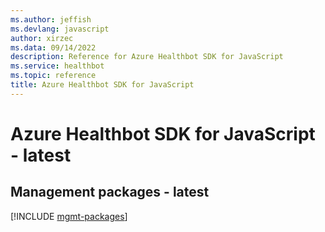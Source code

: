 ```yaml
---
ms.author: jeffish
ms.devlang: javascript
author: xirzec
ms.data: 09/14/2022
description: Reference for Azure Healthbot SDK for JavaScript
ms.service: healthbot
ms.topic: reference
title: Azure Healthbot SDK for JavaScript
---
```

# Azure Healthbot SDK for JavaScript - latest

## Management packages - latest
[!INCLUDE [mgmt-packages](healthbot-mgmt-index.md)]